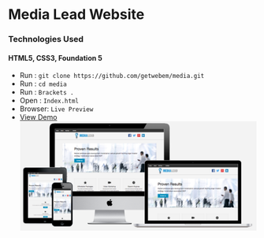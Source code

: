 
# Media Lead Website
### Technologies Used
#### HTML5, CSS3, Foundation 5
 - Run  :  `git clone https://github.com/getwebem/media.git`
 - Run  :  `cd media`
 - Run :  `Brackets .`
 - Open :  `Index.html`
 - Browser:  `Live Preview`  
 - [View Demo](http://getwebem.com/media/) 
![pic1](https://raw.githubusercontent.com/getwebem/README/master/media/Screen%20Shot%202017-08-08%20at%2009.57.17.png)
<br/><br/>
